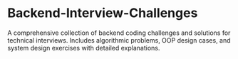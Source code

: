 # Backend-Interview-Challenges
A comprehensive collection of backend coding challenges and solutions for technical interviews. Includes algorithmic problems, OOP design cases, and system design exercises with detailed explanations.
